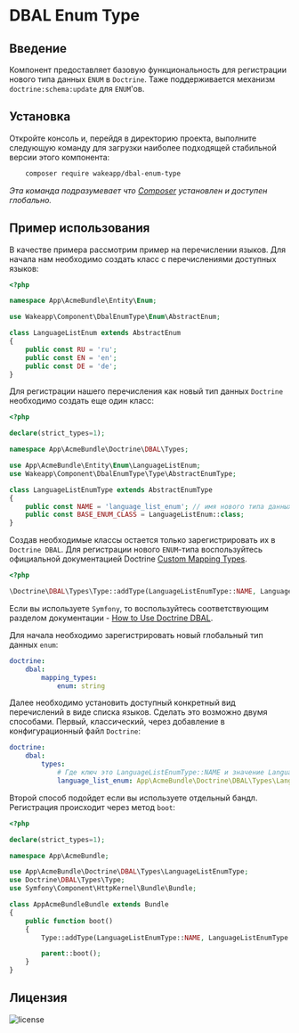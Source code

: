 DBAL Enum Type
==============

Введение
--------

Компонент предоставляет базовую функциональность для регистрации нового типа данных `ENUM` в `Doctrine`.
Таже поддерживается механизм `doctrine:schema:update` для `ENUM`'ов.

Установка
---------

Откройте консоль и, перейдя в директорию проекта, выполните следующую команду для загрузки наиболее подходящей
стабильной версии этого компонента:
```bash
    composer require wakeapp/dbal-enum-type
```
*Эта команда подразумевает что [Composer](https://getcomposer.org) установлен и доступен глобально.*

Пример использования
--------------------

В качестве примера рассмотрим пример на перечислении языков. Для начала нам необходимо создать
класс с перечислениями доступных языков:

```php
<?php

namespace App\AcmeBundle\Entity\Enum;

use Wakeapp\Component\DbalEnumType\Enum\AbstractEnum;

class LanguageListEnum extends AbstractEnum
{
    public const RU = 'ru';
    public const EN = 'en';
    public const DE = 'de';
}
```

Для регистрации нашего перечисления как новый тип данных `Doctrine` необходимо создать еще один класс:

```php
<?php

declare(strict_types=1);

namespace App\AcmeBundle\Doctrine\DBAL\Types;

use App\AcmeBundle\Entity\Enum\LanguageListEnum;
use Wakeapp\Component\DbalEnumType\Type\AbstractEnumType;

class LanguageListEnumType extends AbstractEnumType
{
    public const NAME = 'language_list_enum'; // имя нового типа данных doctrine
    public const BASE_ENUM_CLASS = LanguageListEnum::class;
}
```

Создав необходимые классы остается только зарегистрировать их в `Doctrine DBAL`.
Для регистрации нового `ENUM`-типа воспользуйтесь официальной документацией Doctrine
[Custom Mapping Types](https://www.doctrine-project.org/projects/doctrine-dbal/en/current/reference/types.html#custom-mapping-types).

```php
<?php

\Doctrine\DBAL\Types\Type::addType(LanguageListEnumType::NAME, LanguageListEnumType::class);
```

Если вы используете `Symfony`, то воспользуйтесь соответствующим разделом документации -
[How to Use Doctrine DBAL](https://symfony.com/doc/current/doctrine/dbal.html).

Для начала необходимо зарегистрировать новый глобальный тип данных `enum`:

```yaml
doctrine:
    dbal:
        mapping_types:
            enum: string
```

Далее необходимо установить доступный конкретный вид перечислений в виде списка языков.
Сделать это возможно двумя способами. Первый, классический, через добавление в конфигурационный файл `Doctrine`:

```yaml
doctrine:
    dbal:
        types:
            # Где ключ это LanguageListEnumType::NAME и значение LanguageListEnumType::class
            language_list_enum: App\AcmeBundle\Doctrine\DBAL\Types\LanguageListEnumType
```

Второй способ подойдет если вы используете отдельный бандл. Регистрация происходит через метод `boot`:

```php
<?php

declare(strict_types=1);

namespace App\AcmeBundle;

use App\AcmeBundle\Doctrine\DBAL\Types\LanguageListEnumType;
use Doctrine\DBAL\Types\Type;
use Symfony\Component\HttpKernel\Bundle\Bundle;

class AppAcmeBundleBundle extends Bundle
{
    public function boot()
    {
        Type::addType(LanguageListEnumType::NAME, LanguageListEnumType::class);

        parent::boot();
    }
}

```

Лицензия
--------

![license](https://img.shields.io/badge/License-proprietary-red.svg?style=flat-square)
